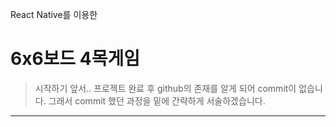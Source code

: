 React Native를 이용한

6x6보드 4목게임
=============

> 시작하기 앞서..
> 프로젝트 완료 후 github의 존재를 알게 되어 commit이 없습니다.
> 그래서 commit 했던 과정을 밑에 간략하게 서술하겠습니다.

- - -


